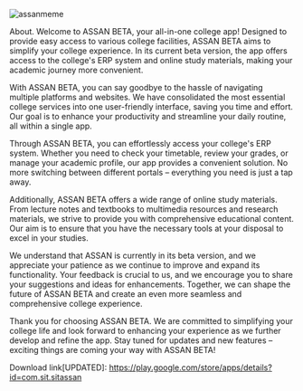 ![assanmeme](https://github.com/derocket/sitassan/assets/130888056/a863be36-5bc5-44a9-bc60-5bd06e82e96e)


About.
Welcome to ASSAN BETA, your all-in-one college app! Designed to provide easy access to various college facilities, ASSAN BETA aims to simplify your college experience. In its current beta version, the app offers access to the college's ERP system and online study materials, making your academic journey more convenient.

With ASSAN BETA, you can say goodbye to the hassle of navigating multiple platforms and websites. We have consolidated the most essential college services into one user-friendly interface, saving you time and effort. Our goal is to enhance your productivity and streamline your daily routine, all within a single app.

Through ASSAN BETA, you can effortlessly access your college's ERP system. Whether you need to check your timetable, review your grades, or manage your academic profile, our app provides a convenient solution. No more switching between different portals – everything you need is just a tap away.

Additionally, ASSAN BETA offers a wide range of online study materials. From lecture notes and textbooks to multimedia resources and research materials, we strive to provide you with comprehensive educational content. Our aim is to ensure that you have the necessary tools at your disposal to excel in your studies.

We understand that ASSAN is currently in its beta version, and we appreciate your patience as we continue to improve and expand its functionality. Your feedback is crucial to us, and we encourage you to share your suggestions and ideas for enhancements. Together, we can shape the future of ASSAN BETA and create an even more seamless and comprehensive college experience.

Thank you for choosing ASSAN BETA. We are committed to simplifying your college life and look forward to enhancing your experience as we further develop and refine the app. Stay tuned for updates and new features – exciting things are coming your way with ASSAN BETA!






Download link[UPDATED]: https://play.google.com/store/apps/details?id=com.sit.sitassan

